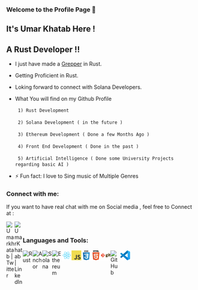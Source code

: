 ### Welcome to the Profile Page  👋 
## It's Umar Khatab Here !

## A Rust Developer !!

-  I just have made a [Grepper] in Rust.
-  Getting Proficient in Rust.
-  Loking forward to connect with Solana Developers.
-  What You will find on my Github Profile

        1) Rust Development 
        
        2) Solana Development ( in the future )
        
        3) Ethereum Development ( Done a few Months Ago )
        
        4) Front End Development ( Done in the past )
        
        5) Artificial Intelligence ( Done some University Projects regarding basic AI )
                
- ⚡ Fun fact: I love to Sing music of Multiple Genres


### Connect with me:
If you want to have real chat with me on Social media , feel free to Connect at : 
<br/>

[<img align="left" alt="Umarkhatab | Twitter" width="22px" color="white" src="https://img.icons8.com/color/48/000000/twitter--v2.png" />][Twitter]
[<img align="left" alt="UmarKhatab | LinkedIn" width="22px" src="https://img.icons8.com/external-justicon-flat-justicon/100/000000/external-linkedin-social-media-justicon-flat-justicon.png" />][LinkedInn]

<br />

### Languages and Tools:
[<img align="left" alt="Rust" width="26px" src="https://pbs.twimg.com/profile_images/658930988462923777/w2BGaKDl_400x400.png" />][rust]
[<img align="left" alt="Anchor" width="26px" src="https://i.etsystatic.com/8923077/r/il/760ba2/1285857229/il_570xN.1285857229_tfoq.jpg" />][anchor]
[<img align="left" alt="Solana" width="26px" src="https://seeklogo.com/images/S/solana-sol-logo-12828AD23D-seeklogo.com.png" />][solana]
[<img align="left" alt="Ethereum" width="26px" src="https://w7.pngwing.com/pngs/407/710/png-transparent-ethereum-cryptocurrency-bitcoin-cash-smart-contract-bitcoin-blue-angle-triangle.png" />][dummy]

[<img align="left" alt="React" width="26px" src="https://raw.githubusercontent.com/github/explore/80688e429a7d4ef2fca1e82350fe8e3517d3494d/topics/react/react.png" />][dummy]
[<img align="left" alt="JavaScript" width="26px" src="https://raw.githubusercontent.com/github/explore/80688e429a7d4ef2fca1e82350fe8e3517d3494d/topics/javascript/javascript.png"
/>][dummy]
[<img align="left" alt="CSS3" width="26px" src="https://raw.githubusercontent.com/github/explore/80688e429a7d4ef2fca1e82350fe8e3517d3494d/topics/css/css.png" />][dummy]
[<img align="left" alt="HTML5" width="26px" src="https://raw.githubusercontent.com/github/explore/80688e429a7d4ef2fca1e82350fe8e3517d3494d/topics/html/html.png" />][dummy]
[<img align="left" alt="Git" width="26px" src="https://raw.githubusercontent.com/github/explore/80688e429a7d4ef2fca1e82350fe8e3517d3494d/topics/git/git.png" />][dummy]
[<img align="left" alt="GitHub" width="26px" src="https://img.icons8.com/nolan/64/github.png" />][dummy]
[<img align="left" alt="Visual Studio Code" width="26px" src="https://raw.githubusercontent.com/github/explore/80688e429a7d4ef2fca1e82350fe8e3517d3494d/topics/visual-studio-code/visual-studio-code.png" />][dummy]

[Grepper]: https://github.com/umaresso/cwd-grepper-Rust
[LinkedInn]: https://www.linkedin.com/in/umarkhatab465
[Twitter]: https://twitter.com/umarkhatab465
[dummy]: https://github.com/umaresso
[html_yt]: https://www.youtube.com/watch?v=UqaxJG1vvMk&t=64s
[css_yt]: https://www.youtube.com/watch?v=DMis1XRZdWE?t=0
[rust]: https://www.rust-lang.org/
[anchor]: https://github.com/coral-xyz/anchor
[solana]: https://solana.com/

